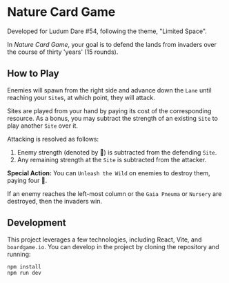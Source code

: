 # Nature Card Game
Developed for Ludum Dare #54, following the theme, "Limited Space".

In *Nature Card Game*, your goal is to defend the lands from invaders over the
course of thirty 'years' (15 rounds).

## How to Play
Enemies will spawn from the right side and advance down the `Lane` until
reaching your `Site`s, at which point, they will attack.

Sites are played from your hand by paying its cost of the corresponding
resource. As a bonus, you may subtract the strength of an existing `Site` to
play another `Site` over it.

Attacking is resolved as follows:
1. Enemy strength (denoted by 🤛) is subtracted from the defending `Site`.
1. Any remaining strength at the `Site` is subtracted from the attacker.

**Special Action:** You can `Unleash the Wild` on enemies to destroy them,
paying four 🐾.

If an enemy reaches the left-most column or the `Gaia Pneuma` or `Nursery` are
destroyed, then the invaders win.

## Development
This project leverages a few technologies, including React, Vite, and
`boardgame.io`. You can develop in the project by cloning the repository and
running:

```bash
npm install
npm run dev
```